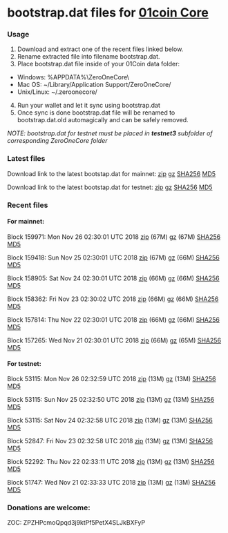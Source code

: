 # bootstrap.dat files for [01coin Core](https://01coin.io)

### Usage

1. Download and extract one of the recent files linked below.
2. Rename extracted file into filename bootstrap.dat.
3. Place bootstrap.dat file inside of your 01Coin data folder:
 - Windows: %APPDATA%\ZeroOneCore\
 - Mac OS: ~/Library/Application Support/ZeroOneCore/
 - Unix/Linux: ~/.zeroonecore/
4. Run your wallet and let it sync using bootstrap.dat
5. Once sync is done bootstrap.dat file will be renamed to bootstrap.dat.old automagically and can be safely removed.

_NOTE: bootstrap.dat for testnet must be placed in **testnet3** subfolder of corresponding ZeroOneCore folder_

### Latest files
Download link to the latest bootstap.dat for mainnet: [zip](https://files.01coin.io/mainnet/bootstrap.dat.zip) [gz](https://files.01coin.io/mainnet/bootstrap.dat.tar.gz) [SHA256](https://files.01coin.io/mainnet/sha256.txt) [MD5](https://files.01coin.io/mainnet/md5.txt)

Download link to the latest bootstap.dat for testnet: [zip](https://files.01coin.io/testnet/bootstrap.dat.zip) [gz](https://files.01coin.io/testnet/bootstrap.dat.tar.gz) [SHA256](https://files.01coin.io/testnet/sha256.txt) [MD5](https://files.01coin.io/testnet/md5.txt)

### Recent files

#### For mainnet:

Block 159971: Mon Nov 26 02:30:01 UTC 2018 [zip](https://files.01coin.io/mainnet/2018-11-26/bootstrap.dat.zip) (67M) [gz](https://files.01coin.io/mainnet/2018-11-26/bootstrap.dat.tar.gz) (67M) [SHA256](https://files.01coin.io/mainnet/2018-11-26/sha256.txt) [MD5](https://files.01coin.io/mainnet/2018-11-26/md5.txt)

Block 159418: Sun Nov 25 02:30:01 UTC 2018 [zip](https://files.01coin.io/mainnet/2018-11-25/bootstrap.dat.zip) (67M) [gz](https://files.01coin.io/mainnet/2018-11-25/bootstrap.dat.tar.gz) (66M) [SHA256](https://files.01coin.io/mainnet/2018-11-25/sha256.txt) [MD5](https://files.01coin.io/mainnet/2018-11-25/md5.txt)

Block 158905: Sat Nov 24 02:30:01 UTC 2018 [zip](https://files.01coin.io/mainnet/2018-11-24/bootstrap.dat.zip) (66M) [gz](https://files.01coin.io/mainnet/2018-11-24/bootstrap.dat.tar.gz) (66M) [SHA256](https://files.01coin.io/mainnet/2018-11-24/sha256.txt) [MD5](https://files.01coin.io/mainnet/2018-11-24/md5.txt)

Block 158362: Fri Nov 23 02:30:02 UTC 2018 [zip](https://files.01coin.io/mainnet/2018-11-23/bootstrap.dat.zip) (66M) [gz](https://files.01coin.io/mainnet/2018-11-23/bootstrap.dat.tar.gz) (66M) [SHA256](https://files.01coin.io/mainnet/2018-11-23/sha256.txt) [MD5](https://files.01coin.io/mainnet/2018-11-23/md5.txt)

Block 157814: Thu Nov 22 02:30:01 UTC 2018 [zip](https://files.01coin.io/mainnet/2018-11-22/bootstrap.dat.zip) (66M) [gz](https://files.01coin.io/mainnet/2018-11-22/bootstrap.dat.tar.gz) (66M) [SHA256](https://files.01coin.io/mainnet/2018-11-22/sha256.txt) [MD5](https://files.01coin.io/mainnet/2018-11-22/md5.txt)

Block 157265: Wed Nov 21 02:30:01 UTC 2018 [zip](https://files.01coin.io/mainnet/2018-11-21/bootstrap.dat.zip) (66M) [gz](https://files.01coin.io/mainnet/2018-11-21/bootstrap.dat.tar.gz) (65M) [SHA256](https://files.01coin.io/mainnet/2018-11-21/sha256.txt) [MD5](https://files.01coin.io/mainnet/2018-11-21/md5.txt)


#### For testnet:

Block 53115: Mon Nov 26 02:32:59 UTC 2018 [zip](https://files.01coin.io/testnet/2018-11-26/bootstrap.dat.zip) (13M) [gz](https://files.01coin.io/testnet/2018-11-26/bootstrap.dat.tar.gz) (13M) [SHA256](https://files.01coin.io/testnet/2018-11-26/sha256.txt) [MD5](https://files.01coin.io/testnet/2018-11-26/md5.txt)

Block 53115: Sun Nov 25 02:32:50 UTC 2018 [zip](https://files.01coin.io/testnet/2018-11-25/bootstrap.dat.zip) (13M) [gz](https://files.01coin.io/testnet/2018-11-25/bootstrap.dat.tar.gz) (13M) [SHA256](https://files.01coin.io/testnet/2018-11-25/sha256.txt) [MD5](https://files.01coin.io/testnet/2018-11-25/md5.txt)

Block 53115: Sat Nov 24 02:32:58 UTC 2018 [zip](https://files.01coin.io/testnet/2018-11-24/bootstrap.dat.zip) (13M) [gz](https://files.01coin.io/testnet/2018-11-24/bootstrap.dat.tar.gz) (13M) [SHA256](https://files.01coin.io/testnet/2018-11-24/sha256.txt) [MD5](https://files.01coin.io/testnet/2018-11-24/md5.txt)

Block 52847: Fri Nov 23 02:32:58 UTC 2018 [zip](https://files.01coin.io/testnet/2018-11-23/bootstrap.dat.zip) (13M) [gz](https://files.01coin.io/testnet/2018-11-23/bootstrap.dat.tar.gz) (13M) [SHA256](https://files.01coin.io/testnet/2018-11-23/sha256.txt) [MD5](https://files.01coin.io/testnet/2018-11-23/md5.txt)

Block 52292: Thu Nov 22 02:33:11 UTC 2018 [zip](https://files.01coin.io/testnet/2018-11-22/bootstrap.dat.zip) (13M) [gz](https://files.01coin.io/testnet/2018-11-22/bootstrap.dat.tar.gz) (13M) [SHA256](https://files.01coin.io/testnet/2018-11-22/sha256.txt) [MD5](https://files.01coin.io/testnet/2018-11-22/md5.txt)

Block 51747: Wed Nov 21 02:33:33 UTC 2018 [zip](https://files.01coin.io/testnet/2018-11-21/bootstrap.dat.zip) (13M) [gz](https://files.01coin.io/testnet/2018-11-21/bootstrap.dat.tar.gz) (13M) [SHA256](https://files.01coin.io/testnet/2018-11-21/sha256.txt) [MD5](https://files.01coin.io/testnet/2018-11-21/md5.txt)


### Donations are welcome:

ZOC: ZPZHPcmoQpqd3j9ktPf5PetX4SLJkBXFyP
